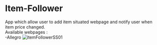# Item-Follower
App which allow user to add item situated webpage and notify user when item price changed.<br/>
Available webpages : <br/>
-Allegro
![itemFollowerSS01](https://user-images.githubusercontent.com/38322422/75556842-3e20d500-5a3f-11ea-8e9b-28e54dedf6ef.png)
